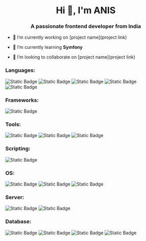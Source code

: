 <h1 align="center">Hi 👋, I'm ANIS</h1>
<h3 align="center">A passionate frontend developer from India</h3>

- 🔭 I’m currently working on [project name](project link)

- 🌱 I’m currently learning **Symfony**

- 👯 I’m looking to collaborate on [project name](project link)

<h3 align="left">Languages:</h3>
<p>
<img alt="Static Badge" src="https://img.shields.io/badge/html5-%23E34F26?style=for-the-badge&logo=html5&logoColor=white">
<img alt="Static Badge" src="https://img.shields.io/badge/css3-%231572B6?style=for-the-badge&logo=css3&logoColor=white">
<img alt="Static Badge" src="https://img.shields.io/badge/Tailwind%20CSS-%2306B6D4?style=for-the-badge&logo=tailwind%20css&logoColor=white">
<img alt="Static Badge" src="https://img.shields.io/badge/php-%23777BB4?style=for-the-badge&logo=php&logoColor=white">
<img alt="Static Badge" src="https://img.shields.io/badge/python-%233776AB?style=for-the-badge&logo=python&logoColor=white">
</p>

<h3 align="left">Frameworks:</h3>
<p>
<img alt="Static Badge" src="https://img.shields.io/badge/symfony-black?style=for-the-badge&logo=symfony&logoColor=white">
</p>  

<h3 align="left">Tools:</h3>
<p>
<img alt="Static Badge" src="https://img.shields.io/badge/git-%23F05032?style=for-the-badge&logo=git&logoColor=white">
<img alt="Static Badge" src="https://img.shields.io/badge/github-%23181717?style=for-the-badge&logo=github&logoColor=white">
<img alt="Static Badge" src="https://img.shields.io/badge/gitlab-%23FC6D26?style=for-the-badge&logo=gitlab&logoColor=white">
</p>

<h3 align="left">Scripting:</h3> 
<p>
<img alt="Static Badge" src="https://img.shields.io/badge/bash-%234EAA25?style=for-the-badge&logo=gnu%20bash&logoColor=white">
</p>

<h3 align="left">OS:</h3>
<p>
<img alt="Static Badge" src="https://img.shields.io/badge/linux-%23FCC624?style=for-the-badge&logo=linux&logoColor=black">
<img alt="Static Badge" src="https://img.shields.io/badge/arch%20linux-%231793D1?style=for-the-badge&logo=arch%20linux&logoColor=black">
<img alt="Static Badge" src="https://img.shields.io/badge/debian-%23A81D33?style=for-the-badge&logo=debian&logoColor=black">
</p>

<h3 align="left">Server:</h3>
<p>
<img alt="Static Badge" src="https://img.shields.io/badge/nginx-%23009639?style=for-the-badge&logo=nginx&logoColor=black">
<img alt="Static Badge" src="https://img.shields.io/badge/apache-%23D22128?style=for-the-badge&logo=apache&logoColor=black">
</p>

<h3 align="left">Database:</h3>
<p>
<img alt="Static Badge" src="https://img.shields.io/badge/mysql-%234479A1?style=for-the-badge&logo=mysql&logoColor=white">
<img alt="Static Badge" src="https://img.shields.io/badge/mariadb-%234479A1?style=for-the-badge&logo=mariadb&logoColor=white">
<img alt="Static Badge" src="https://img.shields.io/badge/adminer-%234479A1?style=for-the-badge&logo=adminer&logoColor=white">
<img alt="Static Badge" src="https://img.shields.io/badge/php%20my%20admin-%234479A1?style=for-the-badge&logo=phpmyadmin&logoColor=white">
</p>

